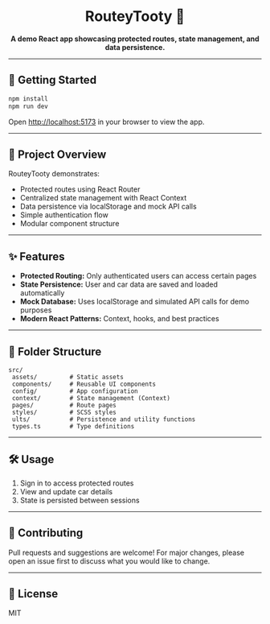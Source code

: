 <h1 align="center">RouteyTooty 🚗</h1>

<p align="center">
 <b>A demo React app showcasing protected routes, state management, and data persistence.</b>
</p>

---

## 🚀 Getting Started

```bash
npm install
npm run dev
```

Open [http://localhost:5173](http://localhost:5173) in your browser to view the app.

---

## 📝 Project Overview

RouteyTooty demonstrates:

- Protected routes using React Router
- Centralized state management with React Context
- Data persistence via localStorage and mock API calls
- Simple authentication flow
- Modular component structure

---

## ✨ Features

- **Protected Routing:** Only authenticated users can access certain pages
- **State Persistence:** User and car data are saved and loaded automatically
- **Mock Database:** Uses localStorage and simulated API calls for demo purposes
- **Modern React Patterns:** Context, hooks, and best practices

---

## 📁 Folder Structure

```
src/
 assets/         # Static assets
 components/     # Reusable UI components
 config/         # App configuration
 context/        # State management (Context)
 pages/          # Route pages
 styles/         # SCSS styles
 ults/           # Persistence and utility functions
 types.ts        # Type definitions
```

---

## 🛠️ Usage

1. Sign in to access protected routes
2. View and update car details
3. State is persisted between sessions

---

## 🤝 Contributing

Pull requests and suggestions are welcome! For major changes, please open an issue first to discuss what you would like to change.

---

## 📄 License

MIT
